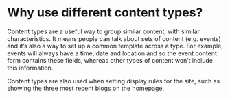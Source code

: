 # Why use different content types?

Content types are a useful way to group similar content, with similar characteristics. It means people can talk about sets of content \(e.g. events\) and it’s also a way to set up a common template across a type. For example, events will always have a time, date and location and so the event content form contains these fields, whereas other types of content won’t include this information.

Content types are also used when setting display rules for the site, such as showing the three most recent blogs on the homepage.

#### 


